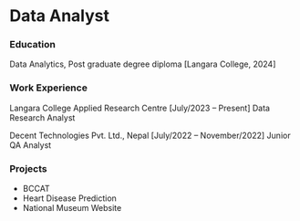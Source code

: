 # Data Analyst

### Education
Data Analytics, Post graduate degree diploma [Langara College, 2024]

### Work Experience 

Langara College Applied Research Centre	 [July/2023 – Present]
Data Research Analyst

Decent Technologies Pvt. Ltd., Nepal	[July/2022 – November/2022]
Junior QA Analyst

### Projects
- BCCAT
- Heart Disease Prediction
- National Museum Website
